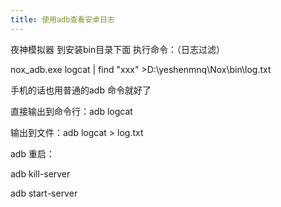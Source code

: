 ```yaml
---
title: 使用adb查看安卓日志
---
```



夜神模拟器  到安装bin目录下面 执行命令：（日志过滤）

 nox_adb.exe logcat | find "xxx"  >D:\yeshenmnq\Nox\bin\log.txt



手机的话也用普通的adb 命令就好了

直接输出到命令行：adb logcat 

输出到文件：adb logcat > log.txt



adb 重启：

adb kill-server

adb start-server